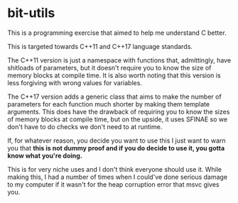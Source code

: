 # bit-utils
This is a programming exercise that aimed to help me understand C better.

This is targeted towards C++11 and C++17 language standards.

The C++11 version is just a namespace with functions that, admittingly, have shitloads of parameters, but it doesn't require you to know the size of memory blocks at compile time.
It is also worth noting that this version is less forgiving with wrong values for variables.

The C++17 version adds a generic class that aims to make the number of parameters for each function much shorter by making them template arguments. This does have the drawback of requiring you to know the sizes of memory blocks at compile time, but on the upside, it uses SFINAE so we don't have to do checks we don't need to at runtime.

If, for whatever reason, you decide you want to use this I just want to warn you that **this is not dummy proof and if you do decide to use it, you gotta know what you're doing.** 

This is for very niche uses and I don't think everyone should use it. While making this, I had a number of times when I could've done serious damage to my computer if it wasn't for the heap corruption error that msvc gives you.
